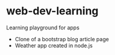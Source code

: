 # web-dev-learning
Learning playground for apps

* Clone of a bootstrap blog article page
* Weather app created in node.js